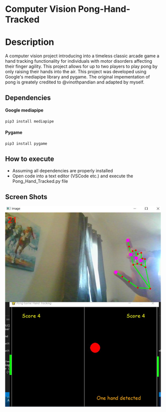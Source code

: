 # Computer Vision Pong-Hand-Tracked

# Description

A computer vision project introducing into a timeless classic arcade game a hand tracking functionality for individuals with motor disorders affecting their finger agility.
This project allows for up to two players to play pong by only raising their hands into the air. 
This project was developed using Google's mediapipe library and pygame.
The original impementation of pong is greately credited to @vinothpandian and adapted by myself.

## Dependencies 

#### Google mediapipe 

```bash
pip3 install mediapipe
```
#### Pygame 

```bash
pip3 install pygame
```

## How to execute

- Assuming all dependencies are properly installed
- Open code into a text editor (VSCode etc.) and execute the Pong_Hand_Tracked.py file

## Screen Shots
![Alt text](https://github.com/Paris778/Computer-Vision-Pong-Hand-Tracked/blob/main/pong_screenshots/Capture.JPG "Screenshot")
